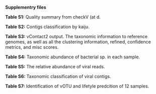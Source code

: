 **Supplementry files**

**Table S1:** Quality summary from checkV (at d.

**Table S2:** Contigs classification by kaiju.

**Table S3:** vContact2 output. The taxonomic information to reference genomes, as well as all the clustering information, refined, confidence metrics, and misc scores.

**Table S4:** Taxonomic abundance of bacterial sp. in each sample.

**Table S5:** The relative abundance of viral reads.

**Table S6:** Taxonomic classification of viral contigs.

**Table S7:** Identification of vOTU and lifetyle predcition of 12 samples.
